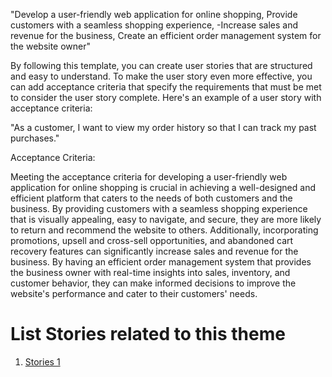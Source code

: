"Develop a user-friendly web application for online shopping, Provide customers with a seamless shopping experience, -Increase sales and revenue for the business, Create an efficient order management system for the website owner"

By following this template, you can create user stories that are structured and easy to understand. To make the user story even more effective, you can add acceptance criteria that specify the requirements that must be met to consider the user story complete. Here's an example of a user story with acceptance criteria:

"As a customer, I want to view my order history so that I can track my past purchases."

Acceptance Criteria:

Meeting the acceptance criteria for developing a user-friendly web application for online shopping is crucial in achieving a well-designed and efficient platform that caters to the needs of both customers and the business. By providing customers with a seamless shopping experience that is visually appealing, easy to navigate, and secure, they are more likely to return and recommend the website to others. Additionally, incorporating promotions, upsell and cross-sell opportunities, and abandoned cart recovery features can significantly increase sales and revenue for the business. By having an efficient order management system that provides the business owner with real-time insights into sales, inventory, and customer behavior, they can make informed decisions to improve the website's performance and cater to their customers' needs. 


# List Stories related to this theme
1. [Stories 1](documentation/templates/theme/initiatives/epics/stories/tasks/task_template.md)